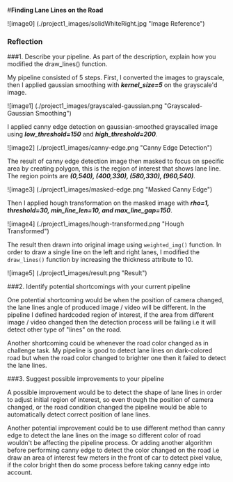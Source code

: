 #**Finding Lane Lines on the Road** 

[//]: # (Image References)

![image0] (./project1_images/solidWhiteRight.jpg "Image Reference")

### Reflection

###1. Describe your pipeline. As part of the description, explain how you modified the draw_lines() function.

My pipeline consisted of 5 steps. First, I converted the images to grayscale, then I applied gaussian smoothing with ***kernel_size=5*** on the grayscale'd image. 

![image1] (./project1_images/grayscaled-gaussian.png "Grayscaled-Gaussian Smoothing")

I applied canny edge detection on gaussian-smoothed grayscalled image using ***low_threshold=150*** and ***high_threshold=200***. 

![image2] (./project1_images/canny-edge.png "Canny Edge Detection")

The result of canny edge detection image then masked to focus on specific area by creating polygon, this is the region of interest that shows lane line. The region points are ***(0,540), (400,330), (580,330), (960,540)***. 

![image3] (./project1_images/masked-edge.png "Masked Canny Edge")

Then I applied hough transformation on the masked image with ***rho=1, threshold=30, min_line_len=10, and max_line_gap=150***. 

![image4] (./project1_images/hough-transformed.png "Hough Transformed")

The result then drawn into original image using `weighted_img()` function. In order to draw a single line on the left and right lanes, I modified the `draw_lines()` function by increasing the thickness attribute to 10. 

![image5] (./project1_images/result.png "Result")


###2. Identify potential shortcomings with your current pipeline


One potential shortcoming would be when the position of camera changed, the lane lines angle of produced image / video will be different. In the pipeline I defined hardcoded region of interest, if the area from different image / video changed then the detection process will be failing i.e it will detect other type of "lines" on the road. 

Another shortcoming could be whenever the road color changed as in challenge task. My pipeline is good to detect lane lines on dark-colored road but when the road color changed to brighter one then it failed to detect the lane lines.


###3. Suggest possible improvements to your pipeline

A possible improvement would be to detect the shape of lane lines in order to adjust initial region of interest, so even though the position of camera changed, or the road condition changed the pipeline would be able to automatically detect correct position of lane lines.

Another potential improvement could be to use different method than canny edge to detect the lane lines on the image so different color of road wouldn't be affecting the pipeline process. Or adding another algorithm before performing canny edge to detect the color changed on the road i.e draw an area of interest few meters in the front of car to detect pixel value, if the color bright then do some process before taking canny edge into account.
